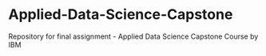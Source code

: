 # Applied-Data-Science-Capstone
Repository for final assignment - Applied Data Science Capstone Course by IBM
